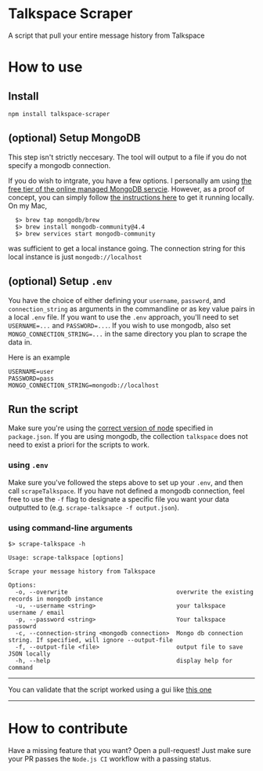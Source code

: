 # Talkspace Scraper
A script that pull your entire message history from Talkspace

# How to use

## Install

```{bash}
npm install talkspace-scraper
```

## (optional) Setup MongoDB
This step isn't strictly neccesary. The tool will output to a file if you do not specify a mongodb connection.

If you do wish to intgrate, you have a few options. I personally am using [the free tier of the online managed MongoDB servcie](https://www.mongodb.com/pricing_).
However, as a proof of concept, you can simply follow [the instructions here](https://docs.mongodb.com/manual/administration/install-community/) to get it running locally. On my Mac, 

```{bash}
  $> brew tap mongodb/brew
  $> brew install mongodb-community@4.4
  $> brew services start mongodb-community
```
was sufficient to get a local instance going. The connection string for this local instance is just `mongodb://localhost`

## (optional) Setup `.env`
You have the choice of either defining your `username`, `password`, and `connection_string` as arguments in the commandline or as key value pairs in a local `.env` file. If you want to use the `.env` approach, you'll need to set `USERNAME=...` and `PASSWORD=...`. If you wish to use mongodb, also set `MONGO_CONNECTION_STRING=...` in the same directory you plan to scrape the data in.

Here is an example
```
USERNAME=user
PASSWORD=pass
MONGO_CONNECTION_STRING=mongodb://localhost
```

## Run the script
Make sure you're using the [correct version of node](https://github.com/nvm-sh/nvm) specified in `package.json`. If you are using mongodb, the collection `talkspace` does not need to exist a priori for the scripts to work.

### using `.env`
Make sure you've followed the steps above to set up your `.env`, and then call `scrapeTalkspace`. If you have not defined a mongodb connection, feel free to use the `-f` flag to designate a specific file you want your data outputted to (e.g. `scrape-talksapce -f output.json`).

### using command-line arguments
```
$> scrape-talkspace -h

Usage: scrape-talkspace [options]

Scrape your message history from Talkspace

Options:
  -o, --overwrite                               overwrite the existing records in mongodb instance
  -u, --username <string>                       your talkspace username / email
  -p, --password <string>                       Your talkspace passowrd
  -c, --connection-string <mongodb connection>  Mongo db connection string. If specified, will ignore --output-file
  -f, --output-file <file>                      output file to save JSON locally
  -h, --help                                    display help for command
```

---
You can validate that the script worked using a gui like [this one](https://www.mongodb.com/try/download/compass)

---

# How to contribute

Have a missing feature that you want? Open a pull-request! Just make sure your PR passes the `Node.js CI` workflow with a passing status.
